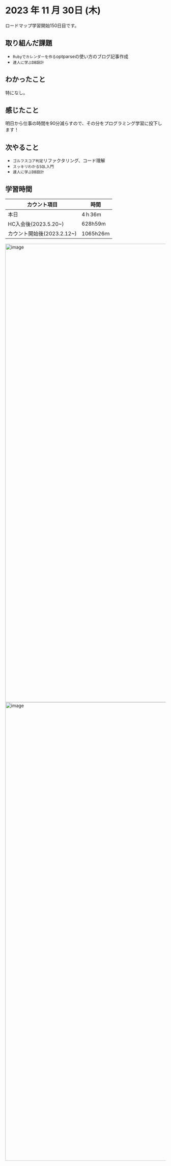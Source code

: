 # 2023 年 11 月 30日 (木)
ロードマップ学習開始150日目です。

## 取り組んだ課題
- `Rubyでカレンダーを作る`optparseの使い方のブログ記事作成
- `達人に学ぶDB設計`


## わかったこと
特になし。


## 感じたこと
明日から仕事の時間を90分減らすので、その分をプログラミング学習に投下します！


## 次やること
- `ゴルフスコア判定`リファクタリング、コード理解
- `スッキリわかるSQL入門`
- `達人に学ぶDB設計`


## 学習時間
|カウント項目|時間|
|----|----|
|本日|4ｈ36m|
|HC入会後(2023.5.20~)|628h59m|
|カウント開始後(2023.2.12~)|1065h26ｍ|


<img width="1440" alt="image" src="https://github.com/yokoyamamn/daily_report/assets/94735931/f97e1319-3a1f-462b-ad0f-07300d16f4d9">
<img width="1440" alt="image" src="https://github.com/yokoyamamn/daily_report/assets/94735931/b58ece23-fd2d-4ad3-b967-55a5645561cb">
